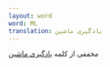 ```yaml
---
layout: word
word: ML
translation: یادگیری ماشین
---
```


مخففی از کلمه [یادگیری ماشین](m/machine_learning)
